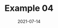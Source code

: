 ---
date: "2021-07-14"
title: "Example 04"
image: "/images/events-webinars/event-2.webp" # use 800x550 or 16:11 ratio image
event_date_location: "MAR 7, 2024 10AM PACIFIC | 1PM EASTERN"
draft: false

weight: 4
---